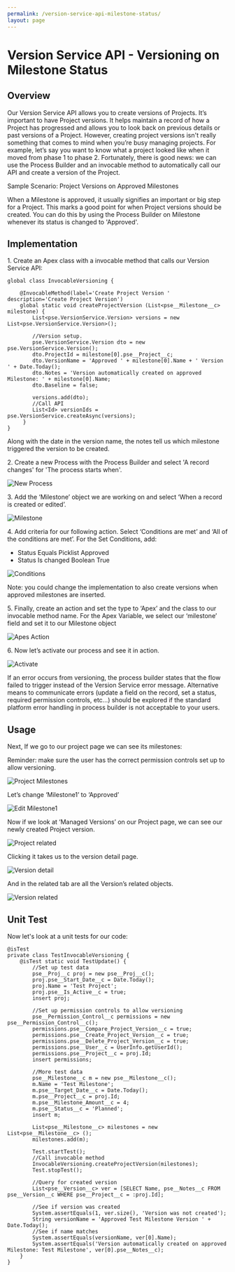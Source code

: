 ```yaml
---
permalink: /version-service-api-milestone-status/
layout: page
---
```

# Version Service API - Versioning on Milestone Status

## Overview

Our Version Service API allows you to create versions of Projects. It’s important to have Project versions. It helps maintain a record of how a Project has progressed and allows you to look back on previous details or past versions of a Project. However, creating project versions isn't really something that comes to mind when you’re busy managing projects. For example, let’s say you want to know what a project looked like when it moved from phase 1 to phase 2. Fortunately, there is good news: we can use the Process Builder and an invocable method to automatically call our API and create a version of the Project.

Sample Scenario: Project Versions on Approved Milestones

When a Milestone is approved, it usually signifies an important or big step for a Project. This marks a good point for when Project versions should be created. You can do this by using the Process Builder on Milestone whenever its status is changed to 'Approved'.

## Implementation

1\. Create an Apex class with a invocable method that calls our Version Service API:

````
global class InvocableVersioning {

    @InvocableMethod(label='Create Project Version ' description='Create Project Version')
    global static void createProjectVersion (List<pse__Milestone__c> milestone) {
        List<pse.VersionService.Version> versions = new List<pse.VersionService.Version>();
	 
        //Version setup.
        pse.VersionService.Version dto = new pse.VersionService.Version();
        dto.ProjectId = milestone[0].pse__Project__c;
        dto.VersionName = 'Approved ' + milestone[0].Name + ' Version ' + Date.Today();
        dto.Notes = 'Version automatically created on approved Milestone: ' + milestone[0].Name;
        dto.Baseline = false;
	 
        versions.add(dto);
        //Call API
        List<Id> versionIds = pse.VersionService.createAsync(versions);
     }
}
````

Along with the date in the version name, the notes tell us which milestone triggered the version to be created.

2\. Create a new Process with the Process Builder and select 'A record changes' for 'The process starts when'.

![New Process](/assets/images/version-service-api-milestone-status/001.jpeg)

3\. Add the ‘Milestone’ object we are working on and select ‘When a record is created or edited’.

![Milestone](/assets/images/version-service-api-milestone-status/002.jpeg)

4\. Add criteria for our following action. Select ‘Conditions are met’ and ‘All of the conditions are met’. For the Set Conditions, add:

- Status Equals Picklist Approved
- Status Is changed Boolean True

![Conditions](/assets/images/version-service-api-milestone-status/003.jpeg)

Note: you could change the implementation to also create versions when approved milestones are inserted.

5\. Finally, create an action and set the type to ‘Apex’ and the class to our invocable method name. For the Apex Variable, we select our ‘milestone’ field and set it to our Milestone object

![Apes Action](/assets/images/version-service-api-milestone-status/004.jpeg)

6\. Now let’s activate our process and see it in action.

![Activate](/assets/images/version-service-api-milestone-status/005.jpeg)

If an error occurs from versioning, the process builder states that the flow failed to trigger instead of the Version Service error message. Alternative means to communicate errors (update a field on the record, set a status, required permission controls, etc…) should be explored if the standard platform error handling in process builder is not acceptable to your users.

## Usage

Next, If we go to our project page we can see its milestones:

Reminder: make sure the user has the correct permission controls set up to allow versioning.

![Project Milestones](/assets/images/version-service-api-milestone-status/006.jpeg)

Let’s change ‘Milestone1’ to ‘Approved’

![Edit Milestone1](/assets/images/version-service-api-milestone-status/007.jpeg)

Now if we look at ‘Managed Versions’ on our Project page, we can see our newly created Project version.

![Project related](/assets/images/version-service-api-milestone-status/008.jpeg)

Clicking it takes us to the version detail page.

![Version detail](/assets/images/version-service-api-milestone-status/009.jpeg)

And in the related tab are all the Version’s related objects.

![Version related](/assets/images/version-service-api-milestone-status/010.jpeg)

## Unit Test

Now let's look at a unit tests for our code:

````
@isTest
private class TestInvocableVersioning {
    @isTest static void TestUpdate() {
        //Set up test data
        pse__Proj__c proj = new pse__Proj__c();
        proj.pse__Start_Date__c = Date.Today();
        proj.Name = 'Test Project';
        proj.pse__Is_Active__c = true;
        insert proj;

        //Set up permission controls to allow versioning
        pse__Permission_Control__c permissions = new pse__Permission_Control__c();
        permissions.pse__Compare_Project_Version__c = true;
        permissions.pse__Create_Project_Version__c = true;
        permissions.pse__Delete_Project_Version__c = true;
        permissions.pse__User__c = UserInfo.getUserId();
        permissions.pse__Project__c = proj.Id;
        insert permissions; 

        //More test data
        pse__Milestone__c m = new pse__Milestone__c();
        m.Name = 'Test Milestone';
        m.pse__Target_Date__c = Date.Today();
        m.pse__Project__c = proj.Id;
        m.pse__Milestone_Amount__c = 4;
        m.pse__Status__c = 'Planned';
        insert m;
        
        List<pse__Milestone__c> milestones = new List<pse__Milestone__c> ();
        milestones.add(m);

        Test.startTest();
        //Call invocable method
        InvocableVersioning.createProjectVersion(milestones);
        Test.stopTest();

        //Query for created version
        List<pse__Version__c> ver = [SELECT Name, pse__Notes__c FROM pse__Version__c WHERE pse__Project__c = :proj.Id];
		
        //See if version was created
        System.assertEquals(1, ver.size(), 'Version was not created');
        String versionName = 'Approved Test Milestone Version ' + Date.Today();
        //See if name matches
        System.assertEquals(versionName, ver[0].Name);
        System.assertEquals('Version automatically created on approved Milestone: Test Milestone', ver[0].pse__Notes__c);
    }
}
````
